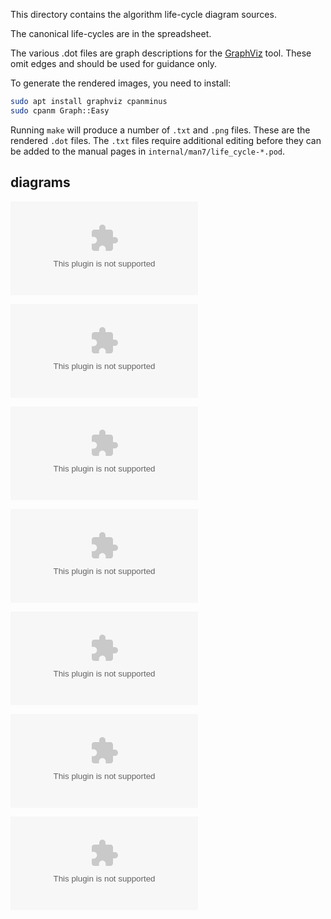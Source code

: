 This directory contains the algorithm life-cycle diagram sources.

The canonical life-cycles are in the spreadsheet.

The various .dot files are graph descriptions for the
[GraphViz](https://www.graphviz.org/) tool.  These omit edges and should
be used for guidance only.

To generate the rendered images, you need to install:
``` sh
sudo apt install graphviz cpanminus
sudo cpanm Graph::Easy
```

Running `make` will produce a number of `.txt` and `.png` files.
These are the rendered `.dot` files.  The `.txt` files require
additional editing before they can be added to the manual pages in
`internal/man7/life_cycle-*.pod`.

## diagrams

![cipher hosted on pointillism.io](https://pointillism.io/openssl/openssl/blob/master/doc/life-cycles/cipher.dot)

![digest hosted on pointillism.io](https://pointillism.io/openssl/openssl/blob/master/doc/life-cycles/digest.dot)

![kdf hosted on pointillism.io](https://pointillism.io/openssl/openssl/blob/master/doc/life-cycles/kdf.dot)

![mac hosted on pointillism.io](https://pointillism.io/openssl/openssl/blob/master/doc/life-cycles/mac.dot)

![pkey hosted on pointillism.io](https://pointillism.io/openssl/openssl/blob/master/doc/life-cycles/pkey.dot)

![rand hosted on pointillism.io](https://pointillism.io/openssl/openssl/blob/master/doc/life-cycles/rand.dot)

![cipher hosted on pointillism.io](https://pointillism.io/openssl/openssl/blob/master/doc/life-cycles/cipher.dot)
